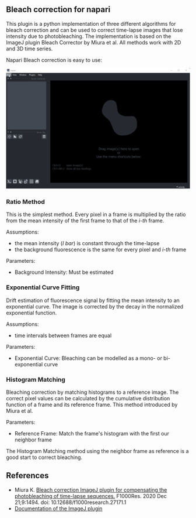 ## Bleach correction for napari

This plugin is a python implementation of three different algorithms for bleach correction and can be used 
to correct time-lapse images that lose intensity due to photobleaching. The implementation is based on the ImageJ 
plugin Bleach Corrector by Miura et al. All methods work with 2D and 3D time series.

Napari Bleach correction is easy to use:

![Demo](../data/demo.gif)

### Ratio Method

This is the simplest method. Every pixel in a frame is multiplied by the ratio from the mean intensity of the 
first frame to that of the *i-th* frame.

Assumptions:
* the mean intensity (*I bar*) is constant through the time-lapse
* the background fluorescence is the same for every pixel and *i-th* frame

Parameters:
* Background Intensity: Must be estimated

### Exponential Curve Fitting

Drift estimation of fluorescence signal by fitting the mean intensity to an exponential curve.
The image is corrected by the decay in the normalized exponential function.

Assumptions:
* time intervals between frames are equal

Parameters:
* Exponential Curve: Bleaching can be modelled as a mono- or bi-exponential curve

### Histogram Matching

Bleaching correction by matching histograms to a reference image.
The correct pixel values can be calculated by the cumulative distribution function
of a frame and its reference frame. This method introduced by Miura et al.

Parameters:
* Reference Frame: Match the frame's histogram with the first our neighbor frame 

The Histogram Matching method using the neighbor frame as reference is a good start to correct bleaching.

## References

* Miura K. [Bleach correction ImageJ plugin for compensating the photobleaching of time-lapse sequences.](https://www.ncbi.nlm.nih.gov/pmc/articles/PMC7871415/) F1000Res. 2020 Dec 21;9:1494. doi: 10.12688/f1000research.27171.1
* [Documentation of the ImageJ plugin](https://wiki.cmci.info/downloads/bleach_corrector)

<!-- This file is designed to provide you with a starting template for documenting
the functionality of your plugin. Its content will be rendered on your plugin's
napari hub page.

The sections below are given as a guide for the flow of information only, and
are in no way prescriptive. You should feel free to merge, remove, add and 
rename sections at will to make this document work best for your plugin. 

## Description

This should be a detailed description of the context of your plugin and its 
intended purpose.

If you have videos or screenshots of your plugin in action, you should include them
here as well, to make them front and center for new users. 

You should use absolute links to these assets, so that we can easily display them 
on the hub. The easiest way to include a video is to use a GIF, for example hosted
on imgur. You can then reference this GIF as an image.

![Example GIF hosted on Imgur](https://i.imgur.com/A5phCX4.gif)

Note that GIFs larger than 5MB won't be rendered by GitHub - we will however,
render them on the napari hub.

The other alternative, if you prefer to keep a video, is to use GitHub's video
embedding feature.

1. Push your `DESCRIPTION.md` to GitHub on your repository (this can also be done
as part of a Pull Request)
2. Edit `.napari/DESCRIPTION.md` **on GitHub**.
3. Drag and drop your video into its desired location. It will be uploaded and
hosted on GitHub for you, but will not be placed in your repository.
4. We will take the resolved link to the video and render it on the hub.

Here is an example of an mp4 video embedded this way.

https://user-images.githubusercontent.com/17995243/120088305-6c093380-c132-11eb-822d-620e81eb5f0e.mp4

## Intended Audience & Supported Data

This section should describe the target audience for this plugin (any knowledge,
skills and experience required), as well as a description of the types of data
supported by this plugin.

Try to make the data description as explicit as possible, so that users know the
format your plugin expects. This applies both to reader plugins reading file formats
and to function/dock widget plugins accepting layers and/or layer data.
For example, if you know your plugin only works with 3D integer data in "tyx" order,
make sure to mention this.

If you know of researchers, groups or labs using your plugin, or if it has been cited
anywhere, feel free to also include this information here.

## Quickstart

This section should go through step-by-step examples of how your plugin should be used.
Where your plugin provides multiple dock widgets or functions, you should split these
out into separate subsections for easy browsing. Include screenshots and videos
wherever possible to elucidate your descriptions. 

Ideally, this section should start with minimal examples for those who just want a
quick overview of the plugin's functionality, but you should definitely link out to
more complex and in-depth tutorials highlighting any intricacies of your plugin, and
more detailed documentation if you have it.

## Additional Install Steps (uncommon)
We will be providing installation instructions on the hub, which will be sufficient
for the majority of plugins. They will include instructions to pip install, and
to install via napari itself.

Most plugins can be installed out-of-the-box by just specifying the package requirements
over in `setup.cfg`. However, if your plugin has any more complex dependencies, or 
requires any additional preparation before (or after) installation, you should add 
this information here.

## Getting Help

This section should point users to your preferred support tools, whether this be raising
an issue on GitHub, asking a question on image.sc, or using some other method of contact.
If you distinguish between usage support and bug/feature support, you should state that
here.

## How to Cite

Many plugins may be used in the course of published (or publishable) research, as well as
during conference talks and other public facing events. If you'd like to be cited in
a particular format, or have a DOI you'd like used, you should provide that information here. -->

